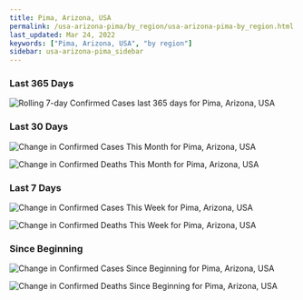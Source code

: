 ```yaml
---
title: Pima, Arizona, USA
permalink: /usa-arizona-pima/by_region/usa-arizona-pima-by_region.html
last_updated: Mar 24, 2022
keywords: ["Pima, Arizona, USA", "by region"]
sidebar: usa-arizona-pima_sidebar
---
```


<h3>Last 365 Days</h3>

![Rolling 7-day Confirmed Cases last 365 days for Pima, Arizona, USA](/covid_tracker/images/graphs/usa-arizona-pima-weekly_totals_graph.png)

<h3>Last 30 Days</h3>

![Change in Confirmed Cases This Month for Pima, Arizona, USA](/covid_tracker/images/graphs/usa-arizona-pima-delta_confirmed-30_days_graph.png)

![Change in Confirmed Deaths This Month for Pima, Arizona, USA](/covid_tracker/images/graphs/usa-arizona-pima-delta_deaths-30_days_graph.png)

<h3>Last 7 Days</h3>

![Change in Confirmed Cases This Week for Pima, Arizona, USA](/covid_tracker/images/graphs/usa-arizona-pima-delta_confirmed-7_days_graph.png)

![Change in Confirmed Deaths This Week for Pima, Arizona, USA](/covid_tracker/images/graphs/usa-arizona-pima-delta_deaths-7_days_graph.png)

<h3>Since Beginning</h3>

![Change in Confirmed Cases Since Beginning for Pima, Arizona, USA](/covid_tracker/images/graphs/usa-arizona-pima-delta_confirmed-since_beginning_graph.png)

![Change in Confirmed Deaths Since Beginning for Pima, Arizona, USA](/covid_tracker/images/graphs/usa-arizona-pima-delta_deaths-since_beginning_graph.png)
